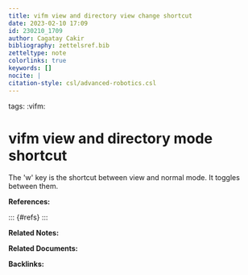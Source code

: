 ```yaml
---
title: vifm view and directory view change shortcut
date: 2023-02-10 17:09
id: 230210_1709
author: Cagatay Cakir
bibliography: zettelsref.bib
zetteltype: note
colorlinks: true
keywords: []
nocite: |
citation-style: csl/advanced-robotics.csl
---
```

tags: :vifm:

# vifm view and directory mode shortcut 

The 'w' key is the shortcut between view and normal mode. It toggles between them.


**References:**

::: {#refs}
:::

**Related Notes:**


**Related Documents:**


**Backlinks:**
